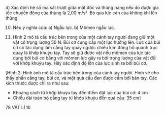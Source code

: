 d) Xác định hệ số ma sát trượt giữa mặt đốc và thùng hàng nếu do được gia tốc chuyển động của thùng là 2,00 m/s². Bỏ qua lực cản của không khí lên thùng.

10. Nêu ý nghĩa của:
a) Ngẫu lực.                                b) Mômen ngẫu lực.

11. Hình 2 mô tả cấu trúc bên trong của một cánh tay người đang giữ một vật có trọng lượng 50 N. Búi cơ cung cấp một lực hướng lên. Lực của búi cơ có tác dụng làm cẳng tay quay ngược chiều kim đồng hồ quanh trục quay là khớp khuỷu tay. Tay sẽ giữ được vật nếu mômen của lực tác dụng bởi búi cơ bằng với mômen lực gây ra bởi trọng lượng của vật đối với khớp khuỷu tay. Hãy xác định độ lớn của lực sinh ra bởi búi cơ.

[Hình 2: Hình ảnh mô tả cấu trúc bên trong của cánh tay người. Hình vẽ cho thấy phần cẳng tay, búi cơ, và một quả cầu đen được cầm bởi bàn tay. Các kích thước được chỉ ra như sau:
- Khoảng cách từ khớp khuỷu tay đến điểm đặt lực của búi cơ: 4 cm
- Chiều dài toàn bộ cẳng tay từ khớp khuỷu đến quả cầu: 35 cm]

78 VẬT LÍ 10